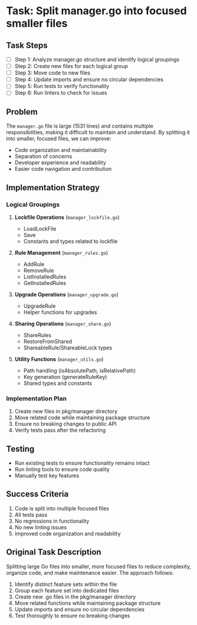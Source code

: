 # Task: Split manager.go into focused smaller files

## Task Steps

- [ ] Step 1: Analyze manager.go structure and identify logical groupings
- [ ] Step 2: Create new files for each logical group
- [ ] Step 3: Move code to new files
- [ ] Step 4: Update imports and ensure no circular dependencies
- [ ] Step 5: Run tests to verify functionality
- [ ] Step 6: Run linters to check for issues

## Problem

The `manager.go` file is large (1531 lines) and contains multiple responsibilities, making it difficult to maintain and understand. By splitting it into smaller, focused files, we can improve:

- Code organization and maintainability
- Separation of concerns
- Developer experience and readability
- Easier code navigation and contribution

## Implementation Strategy

### Logical Groupings

1. **Lockfile Operations** (`manager_lockfile.go`)

   - LoadLockFile
   - Save
   - Constants and types related to lockfile

2. **Rule Management** (`manager_rules.go`)

   - AddRule
   - RemoveRule
   - ListInstalledRules
   - GetInstalledRules

3. **Upgrade Operations** (`manager_upgrade.go`)

   - UpgradeRule
   - Helper functions for upgrades

4. **Sharing Operations** (`manager_share.go`)

   - ShareRules
   - RestoreFromShared
   - ShareableRule/ShareableLock types

5. **Utility Functions** (`manager_utils.go`)
   - Path handling (isAbsolutePath, isRelativePath)
   - Key generation (generateRuleKey)
   - Shared types and constants

### Implementation Plan

1. Create new files in pkg/manager directory
2. Move related code while maintaining package structure
3. Ensure no breaking changes to public API
4. Verify tests pass after the refactoring

## Testing

- Run existing tests to ensure functionality remains intact
- Run linting tools to ensure code quality
- Manually test key features

## Success Criteria

1. Code is split into multiple focused files
2. All tests pass
3. No regressions in functionality
4. No new linting issues
5. Improved code organization and readability

## Original Task Description

Splitting large Go files into smaller, more focused files to reduce complexity, organize code, and make maintenance easier. The approach follows:

1. Identify distinct feature sets within the file
2. Group each feature set into dedicated files
3. Create new .go files in the pkg/manager directory
4. Move related functions while maintaining package structure
5. Update imports and ensure no circular dependencies
6. Test thoroughly to ensure no breaking changes
